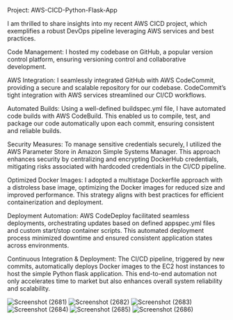 Project: AWS-CICD-Python-Flask-App

I am thrilled to share insights into my recent AWS CICD project, which exemplifies a robust DevOps pipeline leveraging AWS services and best practices.

Code Management:
I hosted my codebase on GitHub, a popular version control platform, ensuring versioning control and collaborative development.

AWS Integration:
I seamlessly integrated GitHub with AWS CodeCommit, providing a secure and scalable repository for our codebase. CodeCommit’s tight integration with AWS services streamlined our CI/CD workflows.

Automated Builds:
Using a well-defined buildspec.yml file, I have automated code builds with AWS CodeBuild. This enabled us to compile, test, and package our code automatically upon each commit, ensuring consistent and reliable builds.

Security Measures:
To manage sensitive credentials securely, I utilized the AWS Parameter Store in Amazon Simple Systems Manager. This approach enhances security by centralizing and encrypting DockerHub credentials, mitigating risks associated with hardcoded credentials in the CI/CD pipeline.

Optimized Docker Images:
I adopted a multistage Dockerfile approach with a distroless base image, optimizing the Docker images for reduced size and improved performance. This strategy aligns with best practices for efficient containerization and deployment.

Deployment Automation:
AWS CodeDeploy facilitated seamless deployments, orchestrating updates based on defined appspec.yml files and custom start/stop container scripts. This automated deployment process minimized downtime and ensured consistent application states across environments.

Continuous Integration & Deployment:
The CI/CD pipeline, triggered by new commits, automatically deploys Docker images to the EC2 host instances to host the simple Python flask application. This end-to-end automation not only accelerates time to market but also enhances overall system reliability and scalability.

![Screenshot (2681)](https://github.com/Srinath25/AWS-CICD-python-flask-app/assets/125643384/e872b6dc-eae8-4402-97fd-17b7e1836073)
![Screenshot (2682)](https://github.com/Srinath25/AWS-CICD-python-flask-app/assets/125643384/61528f77-e7dd-45e7-b3cf-d01487d3fd7c)
![Screenshot (2683)](https://github.com/Srinath25/AWS-CICD-python-flask-app/assets/125643384/39f7622b-2f0c-48bf-a00f-404e4b2a1870)
![Screenshot (2684)](https://github.com/Srinath25/AWS-CICD-python-flask-app/assets/125643384/75147ef2-76e6-49e9-b4ad-5b17feae0e43)
![Screenshot (2685)](https://github.com/Srinath25/AWS-CICD-python-flask-app/assets/125643384/618d3371-6fff-45bc-a877-ac20034f1e6c)
![Screenshot (2686)](https://github.com/Srinath25/AWS-CICD-python-flask-app/assets/125643384/1b3bec06-7e47-4e04-98e0-5943187aef7f)

